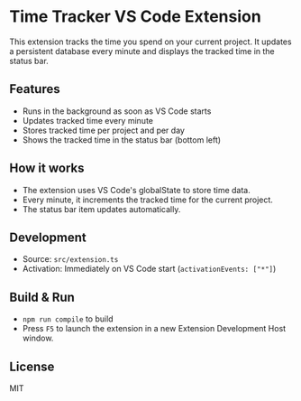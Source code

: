 # Time Tracker VS Code Extension

This extension tracks the time you spend on your current project. It updates a persistent database every minute and displays the tracked time in the status bar.

## Features

-   Runs in the background as soon as VS Code starts
-   Updates tracked time every minute
-   Stores tracked time per project and per day
-   Shows the tracked time in the status bar (bottom left)

## How it works

-   The extension uses VS Code's globalState to store time data.
-   Every minute, it increments the tracked time for the current project.
-   The status bar item updates automatically.

## Development

-   Source: `src/extension.ts`
-   Activation: Immediately on VS Code start (`activationEvents: ["*"]`)

## Build & Run

-   `npm run compile` to build
-   Press `F5` to launch the extension in a new Extension Development Host window.

## License

MIT
